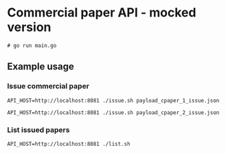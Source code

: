 # Commercial paper API - mocked version

```
# go run main.go
```

## Example usage 

### Issue commercial paper

```
API_HOST=http://localhost:8081 ./issue.sh payload_cpaper_1_issue.json
```

```
API_HOST=http://localhost:8081 ./issue.sh payload_cpaper_2_issue.json
```

### List issued papers 

```
API_HOST=http://localhost:8081 ./list.sh
```